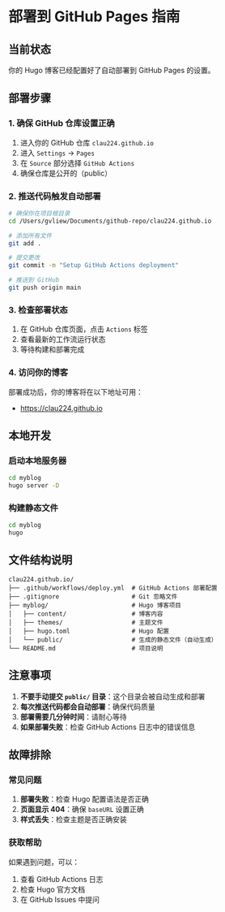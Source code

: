 # 部署到 GitHub Pages 指南

## 当前状态

你的 Hugo 博客已经配置好了自动部署到 GitHub Pages 的设置。

## 部署步骤

### 1. 确保 GitHub 仓库设置正确

1. 进入你的 GitHub 仓库 `clau224.github.io`
2. 进入 `Settings` → `Pages`
3. 在 `Source` 部分选择 `GitHub Actions`
4. 确保仓库是公开的（public）

### 2. 推送代码触发自动部署

```bash
# 确保你在项目根目录
cd /Users/gvliew/Documents/github-repo/clau224.github.io

# 添加所有文件
git add .

# 提交更改
git commit -m "Setup GitHub Actions deployment"

# 推送到 GitHub
git push origin main
```

### 3. 检查部署状态

1. 在 GitHub 仓库页面，点击 `Actions` 标签
2. 查看最新的工作流运行状态
3. 等待构建和部署完成

### 4. 访问你的博客

部署成功后，你的博客将在以下地址可用：
- https://clau224.github.io

## 本地开发

### 启动本地服务器

```bash
cd myblog
hugo server -D
```

### 构建静态文件

```bash
cd myblog
hugo
```

## 文件结构说明

```
clau224.github.io/
├── .github/workflows/deploy.yml  # GitHub Actions 部署配置
├── .gitignore                    # Git 忽略文件
├── myblog/                       # Hugo 博客项目
│   ├── content/                  # 博客内容
│   ├── themes/                   # 主题文件
│   ├── hugo.toml                 # Hugo 配置
│   └── public/                   # 生成的静态文件（自动生成）
└── README.md                     # 项目说明
```

## 注意事项

1. **不要手动提交 `public/` 目录**：这个目录会被自动生成和部署
2. **每次推送代码都会自动部署**：确保代码质量
3. **部署需要几分钟时间**：请耐心等待
4. **如果部署失败**：检查 GitHub Actions 日志中的错误信息

## 故障排除

### 常见问题

1. **部署失败**：检查 Hugo 配置语法是否正确
2. **页面显示 404**：确保 `baseURL` 设置正确
3. **样式丢失**：检查主题是否正确安装

### 获取帮助

如果遇到问题，可以：
1. 查看 GitHub Actions 日志
2. 检查 Hugo 官方文档
3. 在 GitHub Issues 中提问

